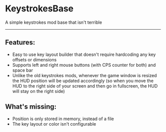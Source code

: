 # KeystrokesBase
A simple keystrokes mod base that isn't terrible

***

## Features:
* Easy to use key layout builder that doesn't require hardcoding any key offsets or dimensions
* Supports left and right mouse buttons (with CPS counter for both) and space bar
* Unlike the old keystrokes mods, whenever the game window is resized the HUD position will be updated accordingly (so when you move the HUD to the right side of your screen and then go in fullscreen, the HUD will stay on the right side)

## What's missing:
* Position is only stored in memory, instead of a file
* The key layout or color isn't configurable
